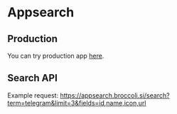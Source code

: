 # Appsearch
## Production
You can try production app [here](https://appsearch.broccoli.si).

## Search API
Example request:
https://appsearch.broccoli.si/search?term=telegram&limit=3&fields=id,name,icon,url
